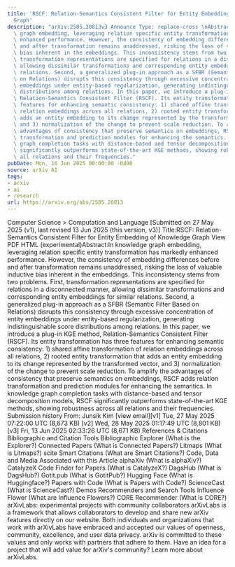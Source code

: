 ```yaml
---
title: 'RSCF: Relation-Semantics Consistent Filter for Entity Embedding of Knowledge
  Graph'
description: "arXiv:2505.20813v3 Announce Type: replace-cross \nAbstract: In knowledge\
  \ graph embedding, leveraging relation specific entity transformation has markedly\
  \ enhanced performance. However, the consistency of embedding differences before\
  \ and after transformation remains unaddressed, risking the loss of valuable inductive\
  \ bias inherent in the embeddings. This inconsistency stems from two problems. First,\
  \ transformation representations are specified for relations in a disconnected manner,\
  \ allowing dissimilar transformations and corresponding entity embeddings for similar\
  \ relations. Second, a generalized plug-in approach as a SFBR (Semantic Filter Based\
  \ on Relations) disrupts this consistency through excessive concentration of entity\
  \ embeddings under entity-based regularization, generating indistinguishable score\
  \ distributions among relations. In this paper, we introduce a plug-in KGE method,\
  \ Relation-Semantics Consistent Filter (RSCF). Its entity transformation has three\
  \ features for enhancing semantic consistency: 1) shared affine transformation of\
  \ relation embeddings across all relations, 2) rooted entity transformation that\
  \ adds an entity embedding to its change represented by the transformed vector,\
  \ and 3) normalization of the change to prevent scale reduction. To amplify the\
  \ advantages of consistency that preserve semantics on embeddings, RSCF adds relation\
  \ transformation and prediction modules for enhancing the semantics. In knowledge\
  \ graph completion tasks with distance-based and tensor decomposition models, RSCF\
  \ significantly outperforms state-of-the-art KGE methods, showing robustness across\
  \ all relations and their frequencies."
pubDate: Mon, 16 Jun 2025 00:00:00 -0400
source: arXiv AI
tags:
- arxiv
- ai
- research
url: https://arxiv.org/abs/2505.20813
---
```


Computer Science > Computation and Language
[Submitted on 27 May 2025 (v1), last revised 13 Jun 2025 (this version, v3)]
Title:RSCF: Relation-Semantics Consistent Filter for Entity Embedding of Knowledge Graph
View PDF HTML (experimental)Abstract:In knowledge graph embedding, leveraging relation specific entity transformation has markedly enhanced performance. However, the consistency of embedding differences before and after transformation remains unaddressed, risking the loss of valuable inductive bias inherent in the embeddings. This inconsistency stems from two problems. First, transformation representations are specified for relations in a disconnected manner, allowing dissimilar transformations and corresponding entity embeddings for similar relations. Second, a generalized plug-in approach as a SFBR (Semantic Filter Based on Relations) disrupts this consistency through excessive concentration of entity embeddings under entity-based regularization, generating indistinguishable score distributions among relations. In this paper, we introduce a plug-in KGE method, Relation-Semantics Consistent Filter (RSCF). Its entity transformation has three features for enhancing semantic consistency: 1) shared affine transformation of relation embeddings across all relations, 2) rooted entity transformation that adds an entity embedding to its change represented by the transformed vector, and 3) normalization of the change to prevent scale reduction. To amplify the advantages of consistency that preserve semantics on embeddings, RSCF adds relation transformation and prediction modules for enhancing the semantics. In knowledge graph completion tasks with distance-based and tensor decomposition models, RSCF significantly outperforms state-of-the-art KGE methods, showing robustness across all relations and their frequencies.
Submission history
From: Junsik Kim [view email][v1] Tue, 27 May 2025 07:22:00 UTC (8,673 KB)
[v2] Wed, 28 May 2025 01:17:49 UTC (8,801 KB)
[v3] Fri, 13 Jun 2025 02:33:26 UTC (8,671 KB)
References & Citations
Bibliographic and Citation Tools
Bibliographic Explorer (What is the Explorer?)
Connected Papers (What is Connected Papers?)
Litmaps (What is Litmaps?)
scite Smart Citations (What are Smart Citations?)
Code, Data and Media Associated with this Article
alphaXiv (What is alphaXiv?)
CatalyzeX Code Finder for Papers (What is CatalyzeX?)
DagsHub (What is DagsHub?)
Gotit.pub (What is GotitPub?)
Hugging Face (What is Huggingface?)
Papers with Code (What is Papers with Code?)
ScienceCast (What is ScienceCast?)
Demos
Recommenders and Search Tools
Influence Flower (What are Influence Flowers?)
CORE Recommender (What is CORE?)
arXivLabs: experimental projects with community collaborators
arXivLabs is a framework that allows collaborators to develop and share new arXiv features directly on our website.
Both individuals and organizations that work with arXivLabs have embraced and accepted our values of openness, community, excellence, and user data privacy. arXiv is committed to these values and only works with partners that adhere to them.
Have an idea for a project that will add value for arXiv's community? Learn more about arXivLabs.